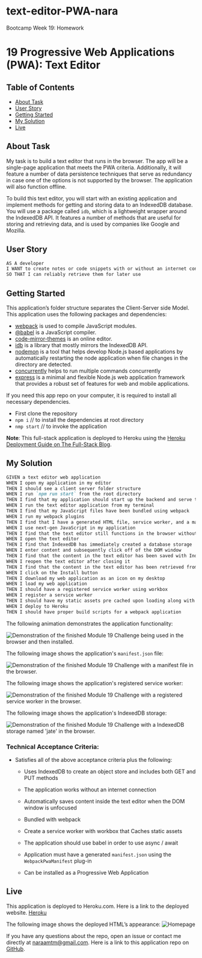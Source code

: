 # text-editor-PWA-nara

Bootcamp Week 19: Homework

# 19 Progressive Web Applications (PWA): Text Editor

## Table of Contents 

- [About Task](#about-task)
- [User Story](#user-story)
- [Getting Started](#getting-started)
- [My Solution](#my-solution)
- [Live](#live)

## About Task

My task is to build a text editor that runs in the browser. The app will be a single-page application that meets the PWA criteria. Additionally, it will feature a number of data persistence techniques that serve as redundancy in case one of the options is not supported by the browser. The application will also function offline.

To build this text editor, you will start with an existing application and implement methods for getting and storing data to an IndexedDB database. You will use a package called `idb`, which is a lightweight wrapper around the IndexedDB API. It features a number of methods that are useful for storing and retrieving data, and is used by companies like Google and Mozilla.

## User Story

```md
AS A developer
I WANT to create notes or code snippets with or without an internet connection
SO THAT I can reliably retrieve them for later use
```

## Getting Started

This application’s folder structure separates the Client-Server side Model. This application uses the following packages and dependencies: 
- [webpack](https://webpack.js.org/) is used to compile JavaScript modules.
- [@babel](https://babeljs.io/) is a JavaScript compiler.
- [code-mirror-themes](https://www.npmjs.com/package/code-mirror-themes) is an online editor.
- [idb](https://www.npmjs.com/package/idb) is a library that mostly mirrors the IndexedDB API.
- [nodemon](https://www.npmjs.com/package/nodemon) is a tool that helps develop Node.js based applications by automatically restarting the node application when file changes in the directory are detected.
- [concurrently](https://www.npmjs.com/package/concurrently) helps to run multiple commands concurrently
- [express](https://expressjs.com/) is a minimal and flexible Node.js web application framework that provides a robust set of features for web and mobile applications.

If you need this app repo on your computer, it is required to install all necessary dependencies.

- First clone the repository
- `npm i`             // to install the dependencies at root directory
- `nmp start`         // to invoke the application

**Note**: This full-stack application is deployed to Heroku using the [Heroku Deployment Guide on The Full-Stack Blog](https://coding-boot-camp.github.io/full-stack/heroku/heroku-deployment-guide).

## My Solution

```md
GIVEN a text editor web application
WHEN I open my application in my editor
THEN I should see a client server folder structure
WHEN I run `npm run start` from the root directory
THEN I find that my application should start up the backend and serve the client
WHEN I run the text editor application from my terminal
THEN I find that my JavaScript files have been bundled using webpack
WHEN I run my webpack plugins
THEN I find that I have a generated HTML file, service worker, and a manifest file
WHEN I use next-gen JavaScript in my application
THEN I find that the text editor still functions in the browser without errors
WHEN I open the text editor
THEN I find that IndexedDB has immediately created a database storage
WHEN I enter content and subsequently click off of the DOM window
THEN I find that the content in the text editor has been saved with IndexedDB
WHEN I reopen the text editor after closing it
THEN I find that the content in the text editor has been retrieved from our IndexedDB
WHEN I click on the Install button
THEN I download my web application as an icon on my desktop
WHEN I load my web application
THEN I should have a registered service worker using workbox
WHEN I register a service worker
THEN I should have my static assets pre cached upon loading along with subsequent pages and static assets
WHEN I deploy to Heroku
THEN I should have proper build scripts for a webpack application
```

The following animation demonstrates the application functionality:

![Demonstration of the finished Module 19 Challenge being used in the browser and then installed.](./Assets/00-demo.gif)

The following image shows the application's `manifest.json` file:

![Demonstration of the finished Module 19 Challenge with a manifest file in the browser.](./Assets/01-manifest.png)

The following image shows the application's registered service worker:

![Demonstration of the finished Module 19 Challenge with a registered service worker in the browser.](./Assets/02-service-worker.png)

The following image shows the application's IndexedDB storage:

![Demonstration of the finished Module 19 Challenge with a IndexedDB storage named 'jate' in the browser.](./Assets/03-idb-storage.png)

### Technical Acceptance Criteria: 

* Satisfies all of the above acceptance criteria plus the following:

  * Uses IndexedDB to create an object store and includes both GET and PUT methods

  * The application works without an internet connection

  * Automatically saves content inside the text editor when the DOM window is unfocused

  * Bundled with webpack

  * Create a service worker with workbox that Caches static assets

  * The application should use babel in order to use async / await

  * Application must have a generated `manifest.json` using the `WebpackPwaManifest` plug-in

  * Can be installed as a Progressive Web Application

## Live

This application is deployed to Heroku.com. Here is a link to the deployed website. [Heroku](https://sheltered-reaches-30407.herokuapp.com/)

The following image shows the deployed HTML’s appearance: ![Homepage](./assets/tech-blog-homepage.png)

If you have any questions about the repo, open an issue or contact me directly at naraamtm@gmail.com. Here is a link to this application repo on [GitHub](https://github.com/Nara1469/text-editor-PWA-nara).